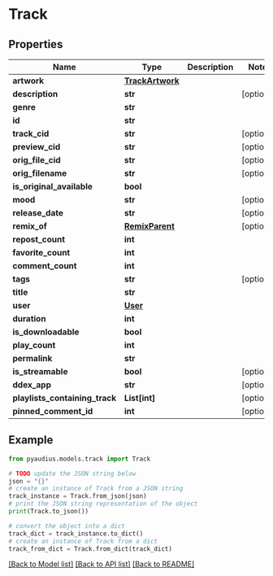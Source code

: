 # Track


## Properties

Name | Type | Description | Notes
------------ | ------------- | ------------- | -------------
**artwork** | [**TrackArtwork**](TrackArtwork.md) |  | 
**description** | **str** |  | [optional] 
**genre** | **str** |  | 
**id** | **str** |  | 
**track_cid** | **str** |  | [optional] 
**preview_cid** | **str** |  | [optional] 
**orig_file_cid** | **str** |  | [optional] 
**orig_filename** | **str** |  | [optional] 
**is_original_available** | **bool** |  | 
**mood** | **str** |  | [optional] 
**release_date** | **str** |  | [optional] 
**remix_of** | [**RemixParent**](RemixParent.md) |  | [optional] 
**repost_count** | **int** |  | 
**favorite_count** | **int** |  | 
**comment_count** | **int** |  | 
**tags** | **str** |  | [optional] 
**title** | **str** |  | 
**user** | [**User**](User.md) |  | 
**duration** | **int** |  | 
**is_downloadable** | **bool** |  | 
**play_count** | **int** |  | 
**permalink** | **str** |  | 
**is_streamable** | **bool** |  | [optional] 
**ddex_app** | **str** |  | [optional] 
**playlists_containing_track** | **List[int]** |  | [optional] 
**pinned_comment_id** | **int** |  | [optional] 

## Example

```python
from pyaudius.models.track import Track

# TODO update the JSON string below
json = "{}"
# create an instance of Track from a JSON string
track_instance = Track.from_json(json)
# print the JSON string representation of the object
print(Track.to_json())

# convert the object into a dict
track_dict = track_instance.to_dict()
# create an instance of Track from a dict
track_from_dict = Track.from_dict(track_dict)
```
[[Back to Model list]](../README.md#documentation-for-models) [[Back to API list]](../README.md#documentation-for-api-endpoints) [[Back to README]](../README.md)


